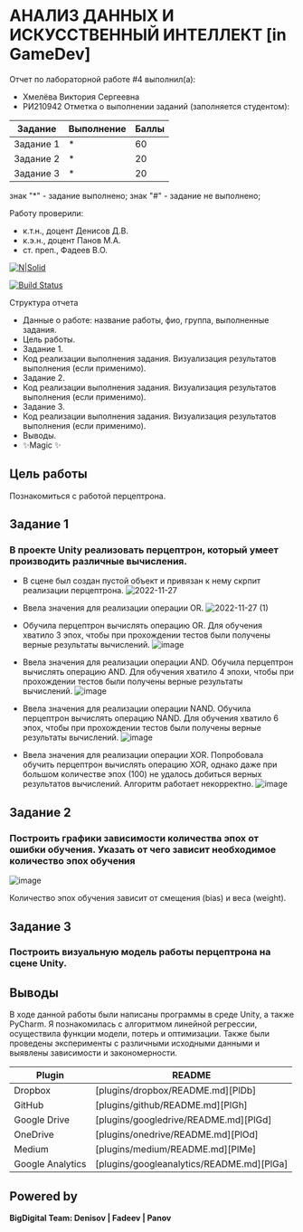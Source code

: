 # АНАЛИЗ ДАННЫХ И ИСКУССТВЕННЫЙ ИНТЕЛЛЕКТ [in GameDev]
Отчет по лабораторной работе #4 выполнил(а):
- Хмелёва Виктория Сергеевна
- РИ210942
Отметка о выполнении заданий (заполняется студентом):

| Задание | Выполнение | Баллы |
| ------ | ------ | ------ |
| Задание 1 | * | 60 |
| Задание 2 | * | 20 |
| Задание 3 | * | 20 |

знак "*" - задание выполнено; знак "#" - задание не выполнено;

Работу проверили:
- к.т.н., доцент Денисов Д.В.
- к.э.н., доцент Панов М.А.
- ст. преп., Фадеев В.О.

[![N|Solid](https://cldup.com/dTxpPi9lDf.thumb.png)](https://nodesource.com/products/nsolid)

[![Build Status](https://travis-ci.org/joemccann/dillinger.svg?branch=master)](https://travis-ci.org/joemccann/dillinger)

Структура отчета

- Данные о работе: название работы, фио, группа, выполненные задания.
- Цель работы.
- Задание 1.
- Код реализации выполнения задания. Визуализация результатов выполнения (если применимо).
- Задание 2.
- Код реализации выполнения задания. Визуализация результатов выполнения (если применимо).
- Задание 3.
- Код реализации выполнения задания. Визуализация результатов выполнения (если применимо).
- Выводы.
- ✨Magic ✨

## Цель работы
Познакомиться с работой перцептрона.

## Задание 1
### В проекте Unity реализовать перцептрон, который умеет производить различные вычисления.
- В сцене был создан пустой объект и привязан к нему скрпит реализации перцептрона.
![2022-11-27](https://user-images.githubusercontent.com/106344305/204128271-e1f67e22-6e23-4435-bc6f-d2f4b0f85ddc.png)

- Ввела значения для реализации операции OR.
![2022-11-27 (1)](https://user-images.githubusercontent.com/106344305/204128657-6447f715-ea5f-4397-865b-9cbf81a8a448.png)
- Обучила перцептрон вычислять операцию OR. Для обучения хватило 3 эпох, чтобы при прохождении тестов были получены верные результаты вычислений. 
![image](https://user-images.githubusercontent.com/106344305/204129126-5440b601-eeeb-4e04-bb02-17cedbcf06d7.png)
- Ввела значения для реализации операции AND. Обучила перцептрон вычислять операцию AND. Для обучения хватило 4 эпохи, чтобы при прохождении тестов были получены верные результаты вычислений. 
![image](https://user-images.githubusercontent.com/106344305/204129247-74696c90-02f3-44eb-82fb-ef65a5ac4a7b.png)
- Ввела значения для реализации операции NAND. Обучила перцептрон вычислять операцию NAND. Для обучения хватило 6 эпох, чтобы при прохождении тестов были получены верные результаты вычислений. 
![image](https://user-images.githubusercontent.com/106344305/204129389-70fdf805-ed90-4f67-be6d-deb151b2f981.png)
- Ввела значения для реализации операции XOR. Попробовала обучить перцептрон вычислять операцию XOR, однако даже при большом количестве эпох (100) не удалось добиться верных результатов вычислений. Алгоритм работает некорректно.
![image](https://user-images.githubusercontent.com/106344305/204129652-aaef94e5-f4c5-4ea1-ac43-82c2dc197c40.png)



## Задание 2
### Построить графики зависимости количества эпох от ошибки обучения. Указать от чего зависит необходимое количество эпох обучения

![image](https://user-images.githubusercontent.com/106344305/204130493-bf86293c-0b98-48ab-88c2-559497d0d7c1.png)

Количество эпох обучения зависит от смещения (bias) и веса (weight).



## Задание 3
### Построить визуальную модель работы перцептрона на сцене Unity.


## Выводы

В ходе данной работы были написаны программы в среде Unity, a также PyCharm.
Я познакомилась с алгоритмом линейной регрессии, осуществила функции модели, потерь и оптимизации.  Также были проведены эксперименты с различными исходными данными и выявлены зависимости и закономерности.

| Plugin | README |
| ------ | ------ |
| Dropbox | [plugins/dropbox/README.md][PlDb] |
| GitHub | [plugins/github/README.md][PlGh] |
| Google Drive | [plugins/googledrive/README.md][PlGd] |
| OneDrive | [plugins/onedrive/README.md][PlOd] |
| Medium | [plugins/medium/README.md][PlMe] |
| Google Analytics | [plugins/googleanalytics/README.md][PlGa] |

## Powered by

**BigDigital Team: Denisov | Fadeev | Panov**
